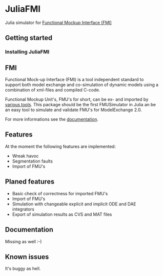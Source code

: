 # JuliaFMI

Julia simulator for [Functional Mockup Interface (FMI)](https://fmi-standard.org/)

## Getting started

### Installing JuliaFMI


## FMI
Functional Mock-up Interface (FMI) is a tool independent standard to support
both model exchange and co-simulation of dynamic models using a combination of
xml-files and compiled C-code.

Functional Mockup Unit's, FMU's for short, can be ex- and imported by
[various tools](https://fmi-standard.org/tools/). This package should be the
first FMUSimulator in Julia an be an easy tool to simulate and validate FMU's
for ModelExchange 2.0.

For more informations see the [documentation](https://svn.modelica.org/fmi/branches/public/specifications/v2.0/FMI_for_ModelExchange_and_CoSimulation_v2.0.pdf).

## Features
At the moment the following features are implemented:
* Wreak havoc
* Segmentation faults
* Import of FMU's

## Planed features
* Basic check of correctness for imported FMU's
* Import of FMU's
* Simulation with changeable explicit and implicit ODE and DAE integrators
* Export of simulation results as CVS and MAT files

## Documentation
Missing as well :-)


## Known issues
It's buggy as hell.
